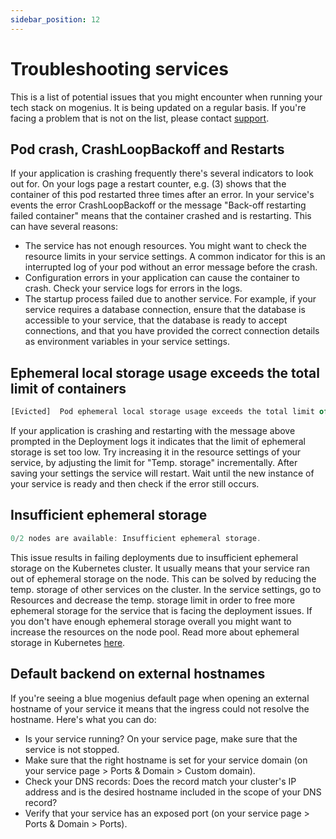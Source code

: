 ```yaml
---
sidebar_position: 12
---
```


# Troubleshooting services

This is a list of potential issues that you might encounter when running your tech stack on mogenius. It is being updated on a regular basis. If you're facing a problem that is not on the list, please contact [support](mailto:support@mogenius.com).

## Pod crash, CrashLoopBackoff and Restarts
If your application is crashing frequently there's several indicators to look out for. On your logs page a restart counter, e.g. (3) shows that the container of this pod restarted three times after an error. In your service's events the error CrashLoopBackoff or the message "Back-off restarting failed container" means that the container crashed and is restarting. This can have several reasons:
- The service has not enough resources. You might want to check the resource limits in your service settings. A common indicator for this is an interrupted log of your pod without an error message before the crash.
- Configuration errors in your application can cause the container to crash. Check your service logs for errors in the logs.
- The startup process failed due to another service. For example, if your service requires a database connection, ensure that the database is accessible to your service, that the database is ready to accept connections, and that you have provided the correct connection details as environment variables in your service settings.

## Ephemeral local storage usage exceeds the total limit of containers
```jsx title="Example in deployment logs"
[Evicted]  Pod ephemeral local storage usage exceeds the total limit of containers 500Mi.
```
If your application is crashing and restarting with the message above prompted in the Deployment logs it indicates that the limit of ephemeral storage is set too low. Try increasing it in the resource settings of your service, by adjusting the limit for "Temp. storage" incrementally. After saving your settings the service will restart. Wait until the new instance of your service is ready and then check if the error still occurs.

## Insufficient ephemeral storage
```jsx title="Example in deployment logs"
0/2 nodes are available: Insufficient ephemeral storage.
```
This issue results in failing deployments due to insufficient ephemeral storage on the Kubernetes cluster. It usually means that your service ran out of ephemeral storage on the node. This can be solved by reducing the temp. storage of other services on the cluster. In the service settings, go to Resources and decrease the temp. storage limit in order to free more ephemeral storage for the service that is facing the deployment issues. If you don't have enough ephemeral storage overall you might want to increase the resources on the node pool.
Read more about ephemeral storage in Kubernetes [here](https://kubernetes.io/docs/concepts/configuration/manage-resources-containers/#local-ephemeral-storage).

## Default backend on external hostnames
If you're seeing a blue mogenius default page when opening an external hostname of your service it means that the ingress could not resolve the hostname. Here's what you can do:
- Is your service running? On your service page, make sure that the service is not stopped.
- Make sure that the right hostname is set for your service domain (on your service page > Ports & Domain > Custom domain).
- Check your DNS records: Does the record match your cluster's IP address and is the desired hostname included in the scope of your DNS record?
- Verify that your service has an exposed port (on your service page > Ports & Domain > Ports).